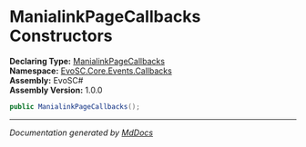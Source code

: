 ﻿<!--  
  <auto-generated>   
    The contents of this file were generated by a tool.  
    Changes to this file may be list if the file is regenerated  
  </auto-generated>   
-->

# ManialinkPageCallbacks Constructors

**Declaring Type:** [ManialinkPageCallbacks](../index.md)  
**Namespace:** [EvoSC.Core.Events.Callbacks](../../index.md)  
**Assembly:** EvoSC\#  
**Assembly Version:** 1.0.0

```csharp
public ManialinkPageCallbacks();
```
___

*Documentation generated by [MdDocs](https://github.com/ap0llo/mddocs)*
